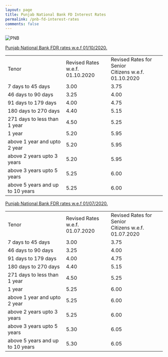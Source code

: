 ```yaml
---
layout: page
title: Punjab National Bank FD Interest Rates
permalink: /pnb-fd-interest-rates
comments: false
---
```


  
<img src="https://www.pnbindia.in/images/logo.jpg" alt="PNB">

<u>Punjab National Bank FDR rates w.e.f 01/10/2020.</u>

<div>
<table class="flat-table">
<tbody>
<tr>
<td colspan="2">Tenor</td>
<td colspan="2">Revised Rates w.e.f. <br/>01.10.2020</td>
<td colspan="2">Revised Rates for Senior <br/>Citizens w.e.f. 01.10.2020</td>
</tr>
<tr>
<td colspan="2">7 days to 45 days</td>
<td colspan="2">3.00</td>
<td colspan="2">3.75</td>
</tr>
<tr>
<td colspan="2">46 days to 90 days</td>
<td colspan="2">3.25</td>
<td colspan="2">4.00</td>
</tr>
<tr>
<td colspan="2">91 days to 179 days</td>
<td colspan="2">4.00</td>
<td colspan="2">4.75</td>
</tr>
<tr>
<td colspan="2">180 days to 270 days</td>
<td colspan="2">4.40</td>
<td colspan="2">5.15</td>
</tr>
<tr>
<td colspan="2">271 days to less than 1 year</td>
<td colspan="2">4.50</td>
<td colspan="2">5.25</td>
</tr>
<tr>
<td colspan="2">1 year</td>
<td colspan="2">5.20</td>
<td colspan="2">5.95</td>
</tr>
<tr>
<td colspan="2">above 1 year and upto 2 year</td>
<td colspan="2">5.20</td>
<td colspan="2">5.95</td>
</tr>
<tr>
<td colspan="2">above 2 years upto 3 years</td>
<td colspan="2">5.20</td>
<td colspan="2">5.95</td>
</tr>
<tr>
<td colspan="2">above 3 years upto 5 years</td>
<td colspan="2">5.25</td>
<td colspan="2">6.00</td>
</tr>
<tr>
<td colspan="2">above 5 years and up to 10 years</td>
<td colspan="2">5.25</td>
<td colspan="2">6.00</td>
</tr>
</tbody>
</table>
 </div>

<u>Punjab National Bank FDR rates w.e.f 01/07/2020.</u>

<div>
<table class="flat-table">
<tbody>
<tr>
<td colspan="2">Tenor</td>
<td colspan="2">Revised Rates w.e.f. <br/>01.07.2020</td>
<td colspan="2">Revised Rates for Senior <br/>Citizens w.e.f. 01.07.2020</td>
</tr>
<tr>
<td colspan="2">7 days to 45 days</td>
<td colspan="2">3.00</td>
<td colspan="2">3.75</td>
</tr>
<tr>
<td colspan="2">46 days to 90 days</td>
<td colspan="2">3.25</td>
<td colspan="2">4.00</td>
</tr>
<tr>
<td colspan="2">91 days to 179 days</td>
<td colspan="2">4.00</td>
<td colspan="2">4.75</td>
</tr>
<tr>
<td colspan="2">180 days to 270 days</td>
<td colspan="2">4.40</td>
<td colspan="2">5.15</td>
</tr>
<tr>
<td colspan="2">271 days to less than 1 year</td>
<td colspan="2">4.50</td>
<td colspan="2">5.25</td>
</tr>
<tr>
<td colspan="2">1 year</td>
<td colspan="2">5.25</td>
<td colspan="2">6.00</td>
</tr>
<tr>
<td colspan="2">above 1 year and upto 2 year</td>
<td colspan="2">5.25</td>
<td colspan="2">6.00</td>
</tr>
<tr>
<td colspan="2">above 2 years upto 3 years</td>
<td colspan="2">5.25</td>
<td colspan="2">6.00</td>
</tr>
<tr>
<td colspan="2">above 3 years upto 5 years</td>
<td colspan="2">5.30</td>
<td colspan="2">6.05</td>
</tr>
<tr>
<td colspan="2">above 5 years and up to 10 years</td>
<td colspan="2">5.30</td>
<td colspan="2">6.05</td>
</tr>
</tbody>
</table>
</div>
